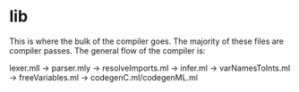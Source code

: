 # lib
This is where the bulk of the compiler goes. The majority of these files are compiler passes. The general flow of the compiler is:

lexer.mll -> parser.mly -> resolveImports.ml -> infer.ml -> varNamesToInts.ml -> freeVariables.ml -> codegenC.ml/codegenML.ml
